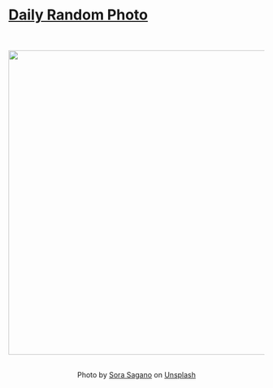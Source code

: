 # [Daily Random Photo](https://www.dailyrandomphoto.com/)

<div align="center">
  <br>
  <br>
  <a href="https://www.dailyrandomphoto.com/p/2025/2025-03-30/"><img src="https://images.unsplash.com/photo-1740916856932-7b02aeca973b?crop=entropy&cs=tinysrgb&fit=max&fm=jpg&ixid=M3w3NzUwOHwwfDF8cmFuZG9tfHx8fHx8fHx8MTc0MzI5NTY3M3w&ixlib=rb-4.0.3&q=80&w=1080" width="600px"></a>
  <br>
  <br>
  <p class="has-text-grey">Photo by <a href="https://unsplash.com/@sorasagano?utm_source=Daily%20Random%20Photo&amp;utm_medium=referral" target="_blank" rel="noopener noreferrer">Sora Sagano</a> on <a href="https://unsplash.com/photos/a-bird-sitting-on-a-branch-of-a-tree-mLlIS6sL3ZQ?utm_source=Daily%20Random%20Photo&amp;utm_medium=referral" target="_blank" rel="noopener noreferrer">Unsplash</a></p>
</div>
